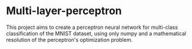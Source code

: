 # Multi-layer-perceptron

This project aims to create a perceptron neural network for multi-class classification of the MNIST dataset, using only numpy and a mathematical resolution of the perceptron's optimization problem. 